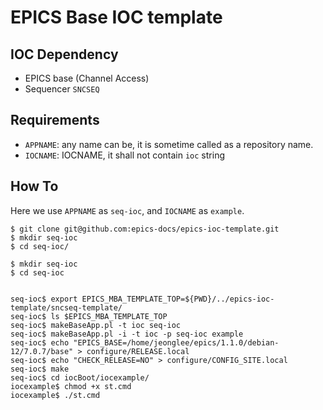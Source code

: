 # EPICS Base IOC template

## IOC Dependency

* EPICS base (Channel Access)
* Sequencer `SNCSEQ`

## Requirements

* `APPNAME`: any name can be, it is sometime called as a repository name.
* `IOCNAME`: IOCNAME, it shall not contain `ioc` string

## How To

Here we use `APPNAME` as `seq-ioc`, and `IOCNAME` as `example`.

```
$ git clone git@github.com:epics-docs/epics-ioc-template.git
$ mkdir seq-ioc
$ cd seq-ioc/

$ mkdir seq-ioc
$ cd seq-ioc


seq-ioc$ export EPICS_MBA_TEMPLATE_TOP=${PWD}/../epics-ioc-template/sncseq-template/
seq-ioc$ ls $EPICS_MBA_TEMPLATE_TOP
seq-ioc$ makeBaseApp.pl -t ioc seq-ioc
seq-ioc$ makeBaseApp.pl -i -t ioc -p seq-ioc example
seq-ioc$ echo "EPICS_BASE=/home/jeonglee/epics/1.1.0/debian-12/7.0.7/base" > configure/RELEASE.local
seq-ioc$ echo "CHECK_RELEASE=NO" > configure/CONFIG_SITE.local
seq-ioc$ make
seq-ioc$ cd iocBoot/iocexample/
iocexample$ chmod +x st.cmd
iocexample$ ./st.cmd
```
